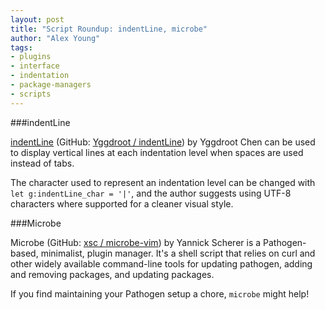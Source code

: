 ```yaml
---
layout: post
title: "Script Roundup: indentLine, microbe"
author: "Alex Young"
tags: 
- plugins
- interface
- indentation
- package-managers
- scripts
---
```


###indentLine

[indentLine](http://www.vim.org/scripts/script.php?script_id=4354) (GitHub: [Yggdroot / indentLine](https://github.com/Yggdroot/indentLine)) by Yggdroot Chen can be used to display vertical lines at each indentation level when spaces are used instead of tabs.

The character used to represent an indentation level can be changed with `let g:indentLine_char = '|'`, and the author suggests using UTF-8 characters where supported for a cleaner visual style.

###Microbe

Microbe (GitHub: [xsc / microbe-vim](https://github.com/xsc/microbe-vim)) by Yannick Scherer is a Pathogen-based, minimalist, plugin manager.  It's a shell script that relies on curl and other widely available command-line tools for updating pathogen, adding and removing packages, and updating packages.

If you find maintaining your Pathogen setup a chore, `microbe` might help!
